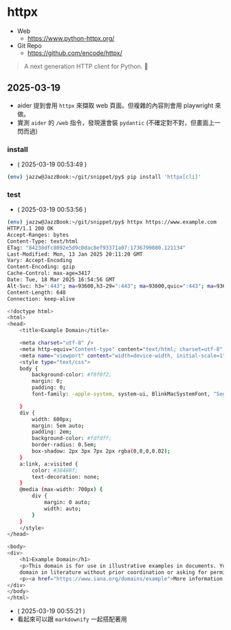 # httpx

- Web
  - https://www.python-httpx.org/
- Git Repo
  - https://github.com/encode/httpx/

> A next generation HTTP client for Python. 🦋

## 2025-03-19

- aider 提到會用 `httpx` 來擷取 web 頁面。但複雜的內容則會用 playwright 來做。
- 實測 `aider` 的 `/web` 指令，發現還會裝 `pydantic` (不確定對不對，但畫面上一閃而過)

### install

- ( 2025-03-19 00:53:49 )
```bash
(env) jazzw@JazzBook:~/git/snippet/py$ pip install 'httpx[cli]'
```

### test

- ( 2025-03-19 00:53:56 )
```bash
(env) jazzw@JazzBook:~/git/snippet/py$ httpx https://www.example.com
HTTP/1.1 200 OK
Accept-Ranges: bytes
Content-Type: text/html
ETag: "84238dfc8092e5d9c0dac8ef93371a07:1736799080.121134"
Last-Modified: Mon, 13 Jan 2025 20:11:20 GMT
Vary: Accept-Encoding
Content-Encoding: gzip
Cache-Control: max-age=3417
Date: Tue, 18 Mar 2025 16:54:56 GMT
Alt-Svc: h3=":443"; ma=93600,h3-29=":443"; ma=93600,quic=":443"; ma=93600; v="43"
Content-Length: 648
Connection: keep-alive

<!doctype html>
<html>
<head>
    <title>Example Domain</title>

    <meta charset="utf-8" />
    <meta http-equiv="Content-type" content="text/html; charset=utf-8" />
    <meta name="viewport" content="width=device-width, initial-scale=1" />
    <style type="text/css">
    body {
        background-color: #f0f0f2;
        margin: 0;
        padding: 0;
        font-family: -apple-system, system-ui, BlinkMacSystemFont, "Segoe UI", "Open Sans", "Helvetica Neue", Helvetica, Arial, sans-serif;

    }
    div {
        width: 600px;
        margin: 5em auto;
        padding: 2em;
        background-color: #fdfdff;
        border-radius: 0.5em;
        box-shadow: 2px 3px 7px 2px rgba(0,0,0,0.02);
    }
    a:link, a:visited {
        color: #38488f;
        text-decoration: none;
    }
    @media (max-width: 700px) {
        div {
            margin: 0 auto;
            width: auto;
        }
    }
    </style>
</head>

<body>
<div>
    <h1>Example Domain</h1>
    <p>This domain is for use in illustrative examples in documents. You may use this
    domain in literature without prior coordination or asking for permission.</p>
    <p><a href="https://www.iana.org/domains/example">More information...</a></p>
</div>
</body>
</html>
```
- ( 2025-03-19 00:55:21 )
- 看起來可以跟 `markdownify` 一起搭配著用